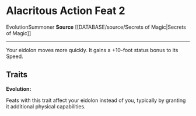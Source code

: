 ﻿---
feat: Alacritous Action
id: '2894'
level: '2'
name: Alacritous Action
rarity: Common
source: '[[DATABASE/source/Secrets of Magic|Secrets of Magic]]'
trait:
- '[[DATABASE/trait/Evolution|Evolution]]'
- '[[DATABASE/trait/Summoner|Summoner]]'
type: Feat

---
# Alacritous Action <span class="item-type">Feat 2</span>

<span class="item-trait">Evolution</span><span class="item-trait">Summoner</span>
**Source** [[DATABASE/source/Secrets of Magic|Secrets of Magic]]

---
Your eidolon moves more quickly. It gains a +10-foot status bonus to its Speed.

## Traits

**Evolution:**

Feats with this trait affect your eidolon instead of you, typically by granting it additional physical capabilities.